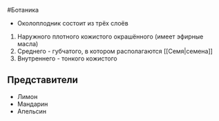 #Ботаника 
- Околоплодник состоит из трёх слоёв
1. Наружного плотного кожистого окрашённого (имеет эфирные масла)
2. Среднего - губчатого, в котором располагаются [[Семя|семена]]
3. Внутреннего - тонкого кожистого 
## Представители
- Лимон
- Мандарин
- Апельсин 